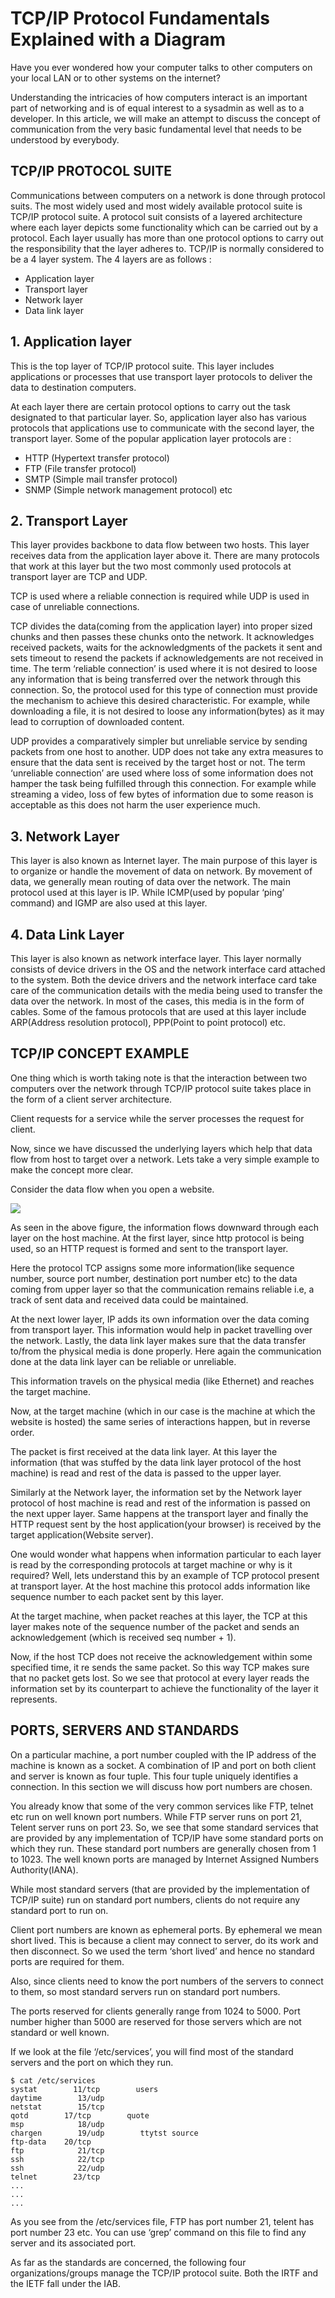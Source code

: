 # TCP\/IP Protocol Fundamentals Explained with a Diagram

Have you ever wondered how your computer talks to other computers on your local LAN or to other systems on the internet?

Understanding the intricacies of how computers interact is an important part of networking and is of equal interest to a sysadmin as well as to a developer. In this article, we will make an attempt to discuss the concept of communication from the very basic fundamental level that needs to be understood by everybody.

## TCP/IP PROTOCOL SUITE

Communications between computers on a network is done through protocol suits. The most widely used and most widely available protocol suite is TCP/IP protocol suite. A protocol suit consists of a layered architecture where each layer depicts some functionality which can be carried out by a protocol. Each layer usually has more than one protocol options to carry out the responsibility that the layer adheres to. TCP/IP is normally considered to be a 4 layer system. The 4 layers are as follows :

* Application layer
* Transport layer
* Network layer
* Data link layer

## 1. Application layer

This is the top layer of TCP/IP protocol suite. This layer includes applications or processes that use transport layer protocols to deliver the data to destination computers.

At each layer there are certain protocol options to carry out the task designated to that particular layer. So, application layer also has various protocols that applications use to communicate with the second layer, the transport layer. Some of the popular application layer protocols are :

* HTTP \(Hypertext transfer protocol\)
* FTP \(File transfer protocol\)
* SMTP \(Simple mail transfer protocol\)
* SNMP \(Simple network management protocol\) etc

## 2. Transport Layer

This layer provides backbone to data flow between two hosts. This layer receives data from the application layer above it. There are many protocols that work at this layer but the two most commonly used protocols at transport layer are TCP and UDP.

TCP is used where a reliable connection is required while UDP is used in case of unreliable connections.

TCP divides the data\(coming from the application layer\) into proper sized chunks and then passes these chunks onto the network. It acknowledges received packets, waits for the acknowledgments of the packets it sent and sets timeout to resend the packets if acknowledgements are not received in time. The term ‘reliable connection’ is used where it is not desired to loose any information that is being transferred over the network through this connection. So, the protocol used for this type of connection must provide the mechanism to achieve this desired characteristic. For example, while downloading a file, it is not desired to loose any information\(bytes\) as it may lead to corruption of downloaded content.

UDP provides a comparatively simpler but unreliable service by sending packets from one host to another. UDP does not take any extra measures to ensure that the data sent is received by the target host or not. The term ‘unreliable connection’ are used where loss of some information does not hamper the task being fulfilled through this connection. For example while streaming a video, loss of few bytes of information due to some reason is acceptable as this does not harm the user experience much.

## 3. Network Layer

This layer is also known as Internet layer. The main purpose of this layer is to organize or handle the movement of data on network. By movement of data, we generally mean routing of data over the network. The main protocol used at this layer is IP. While ICMP\(used by popular ‘ping’ command\) and IGMP are also used at this layer.

## 4. Data Link Layer

This layer is also known as network interface layer. This layer normally consists of device drivers in the OS and the network interface card attached to the system. Both the device drivers and the network interface card take care of the communication details with the media being used to transfer the data over the network. In most of the cases, this media is in the form of cables. Some of the famous protocols that are used at this layer include ARP\(Address resolution protocol\), PPP\(Point to point protocol\) etc.

## TCP/IP CONCEPT EXAMPLE

One thing which is worth taking note is that the interaction between two computers over the network through TCP/IP protocol suite takes place in the form of a client server architecture.

Client requests for a service while the server processes the request for client.

Now, since we have discussed the underlying layers which help that data flow from host to target over a network. Lets take a very simple example to make the concept more clear.

Consider the data flow when you open a website.

![](../.gitbook/assets/tcp-ip.png)

As seen in the above figure, the information flows downward through each layer on the host machine. At the first layer, since http protocol is being used, so an HTTP request is formed and sent to the transport layer.

Here the protocol TCP assigns some more information\(like sequence number, source port number, destination port number etc\) to the data coming from upper layer so that the communication remains reliable i.e, a track of sent data and received data could be maintained.

At the next lower layer, IP adds its own information over the data coming from transport layer. This information would help in packet travelling over the network. Lastly, the data link layer makes sure that the data transfer to/from the physical media is done properly. Here again the communication done at the data link layer can be reliable or unreliable.

This information travels on the physical media \(like Ethernet\) and reaches the target machine.

Now, at the target machine \(which in our case is the machine at which the website is hosted\) the same series of interactions happen, but in reverse order.

The packet is first received at the data link layer. At this layer the information \(that was stuffed by the data link layer protocol of the host machine\) is read and rest of the data is passed to the upper layer.

Similarly at the Network layer, the information set by the Network layer protocol of host machine is read and rest of the information is passed on the next upper layer. Same happens at the transport layer and finally the HTTP request sent by the host application\(your browser\) is received by the target application\(Website server\).

One would wonder what happens when information particular to each layer is read by the corresponding protocols at target machine or why is it required? Well, lets understand this by an example of TCP protocol present at transport layer. At the host machine this protocol adds information like sequence number to each packet sent by this layer.

At the target machine, when packet reaches at this layer, the TCP at this layer makes note of the sequence number of the packet and sends an acknowledgement \(which is received seq number + 1\).

Now, if the host TCP does not receive the acknowledgement within some specified time, it re sends the same packet. So this way TCP makes sure that no packet gets lost. So we see that protocol at every layer reads the information set by its counterpart to achieve the functionality of the layer it represents.

## PORTS, SERVERS AND STANDARDS

On a particular machine, a port number coupled with the IP address of the machine is known as a socket. A combination of IP and port on both client and server is known as four tuple. This four tuple uniquely identifies a connection. In this section we will discuss how port numbers are chosen.

You already know that some of the very common services like FTP, telnet etc run on well known port numbers. While FTP server runs on port 21, Telent server runs on port 23. So, we see that some standard services that are provided by any implementation of TCP/IP have some standard ports on which they run. These standard port numbers are generally chosen from 1 to 1023. The well known ports are managed by Internet Assigned Numbers Authority\(IANA\).

While most standard servers \(that are provided by the implementation of TCP/IP suite\) run on standard port numbers, clients do not require any standard port to run on.

Client port numbers are known as ephemeral ports. By ephemeral we mean short lived. This is because a client may connect to server, do its work and then disconnect. So we used the term ‘short lived’ and hence no standard ports are required for them.

Also, since clients need to know the port numbers of the servers to connect to them, so most standard servers run on standard port numbers.

The ports reserved for clients generally range from 1024 to 5000. Port number higher than 5000 are reserved for those servers which are not standard or well known.

If we look at the file ‘/etc/services’, you will find most of the standard servers and the port on which they run.

```text
$ cat /etc/services
systat        11/tcp        users
daytime        13/udp
netstat        15/tcp
qotd        17/tcp        quote
msp            18/udp
chargen        19/udp        ttytst source
ftp-data    20/tcp
ftp            21/tcp
ssh            22/tcp
ssh            22/udp
telnet        23/tcp
...
...
...
```

As you see from the /etc/services file, FTP has port number 21, telent has port number 23 etc. You can use ‘grep’ command on this file to find any server and its associated port.

As far as the standards are concerned, the following four organizations/groups manage the TCP/IP protocol suite. Both the IRTF and the IETF fall under the IAB.

